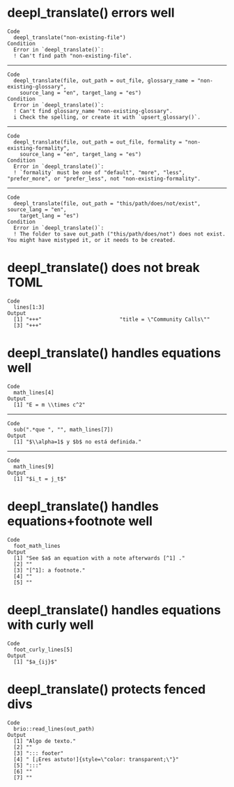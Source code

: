 # deepl_translate() errors well

    Code
      deepl_translate("non-existing-file")
    Condition
      Error in `deepl_translate()`:
      ! Can't find path "non-existing-file".

---

    Code
      deepl_translate(file, out_path = out_file, glossary_name = "non-existing-glossary",
        source_lang = "en", target_lang = "es")
    Condition
      Error in `deepl_translate()`:
      ! Can't find glossary_name "non-existing-glossary".
      i Check the spelling, or create it with `upsert_glossary()`.

---

    Code
      deepl_translate(file, out_path = out_file, formality = "non-existing-formality",
        source_lang = "en", target_lang = "es")
    Condition
      Error in `deepl_translate()`:
      ! `formality` must be one of "default", "more", "less", "prefer_more", or "prefer_less", not "non-existing-formality".

---

    Code
      deepl_translate(file, out_path = "this/path/does/not/exist", source_lang = "en",
        target_lang = "es")
    Condition
      Error in `deepl_translate()`:
      ! The folder to save out_path ("this/path/does/not") does not exist. You might have mistyped it, or it needs to be created.

# deepl_translate() does not break TOML

    Code
      lines[1:3]
    Output
      [1] "+++"                         "title = \"Community Calls\""
      [3] "+++"                        

# deepl_translate() handles equations well

    Code
      math_lines[4]
    Output
      [1] "E = m \\times c^2"

---

    Code
      sub(".*que ", "", math_lines[7])
    Output
      [1] "$\\alpha=1$ y $b$ no está definida."

---

    Code
      math_lines[9]
    Output
      [1] "$i_t = j_t$"

# deepl_translate() handles equations+footnote well

    Code
      foot_math_lines
    Output
      [1] "See $a$ an equation with a note afterwards [^1] ."
      [2] ""                                                 
      [3] "[^1]: a footnote."                                
      [4] ""                                                 
      [5] ""                                                 

# deepl_translate() handles equations with curly well

    Code
      foot_curly_lines[5]
    Output
      [1] "$a_{ij}$"

# deepl_translate() protects fenced divs

    Code
      brio::read_lines(out_path)
    Output
      [1] "Algo de texto."                                 
      [2] ""                                               
      [3] "::: footer"                                     
      [4] " [¡Eres astuto!]{style=\"color: transparent;\"}"
      [5] ":::"                                            
      [6] ""                                               
      [7] ""                                               

